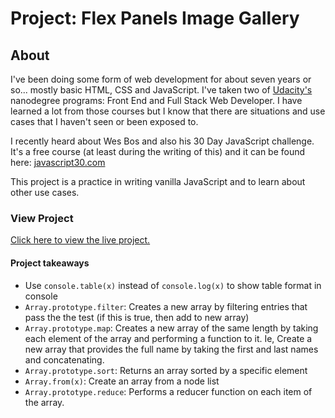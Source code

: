 # Project: Flex Panels Image Gallery

## About
I've been doing some form of web development for about seven years or so... mostly basic HTML, CSS and JavaScript. I've taken two of [Udacity's](https://www.udacity.com) nanodegree programs: Front End and Full Stack Web Developer. I have learned a lot from those courses but I know that there are situations and use cases that I haven't seen or been exposed to.

I recently heard about Wes Bos and also his 30 Day JavaScript challenge. It's a free course (at least during the writing of this) and it can be found here: [javascript30.com](https://javascript30.com)

This project is a practice in writing vanilla JavaScript and to learn about other use cases.

### View Project
[Click here to view the live project.](https://junclemente.github.io/j30-fleximagepanels/)


#### Project takeaways
* Use `console.table(x)` instead of `console.log(x)` to show table format in console
* `Array.prototype.filter`: Creates a new array by filtering entries that pass the the test (if this is true, then add to new array)
* `Array.prototype.map`: Creates a new array of the same length by taking each element of the array and performing a function to it. Ie, Create a new array that provides the full name by taking the first and last names and concatenating.
* `Array.prototype.sort`: Returns an array sorted by a specific element
* `Array.from(x)`: Create an array from a node list
* `Array.prototype.reduce`: Performs a reducer function on each item of the array.